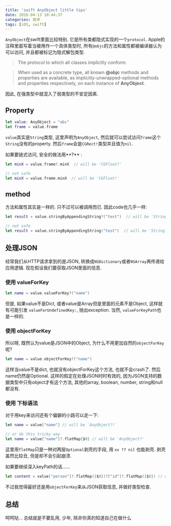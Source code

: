 ```yaml
---
title: 'swift AnyObject little tips'
date: 2016-04-13 10:44:37
categories: 技术
tags: [iOS, swift]
---
```


`AnyObject`在swift里面比较特别. 它是所有类都隐式实现的一个`protocol`. Apple的注释里面写着当被用作一个具体类型时, 
所有`@objc`的方法和属性都被编译器认为可以访问, 并且都被标记为隐式解包类型. 

<!-- more -->

> The protocol to which all classes implicitly conform.

> When used as a concrete type, all known **@objc** methods and
 properties are available, as implicitly-unwrapped-optional methods
 and properties respectively, on each instance of **AnyObject**. 

因此, 在强类型中就混入了弱类型的不安定因素.

## Property

```swift
let value: AnyObject = "abc"
let frame = value.frame
```

`value`其实是`String`类型, 这里声明为`AnyObject`, 然后就可以尝试访问`frame`这个`String`没有的property. 然后`frame`会是`CGRect!`类型并且值为`nil`.

如果要链式访问, 安全的做法用**?** :
```swift
let minX = value.frame?.minX  // will be 'CGFloat?'

// not safe
let minX = value.frame.minX  // will be 'CGFloat!'
```

## method

方法和属性其实是一样的. 只不过可以被调用而已. 因此code也几乎一样:
```swift
let result = value.stringByAppendingString?("test")  // will be 'String?'

// not safe
let result = value.stringByAppendingString("test")  // will be 'String'
```

## 处理JSON

经常我们从HTTP请求拿到的是JSON, 转换成`NSDictionary`或者`NSArray`再传递给应用逻辑. 现在假设我们要获取JSON里面的信息.

### 使用 valueForKey 

```swift
let name = value.valueForKey?("name")
```

但是, 如果value不是Dict, 或者value是Array但是里面的元素不是Object, 这样就有可能引发 `valueForUndefinedKey:`, 抛出exception. 当然, `valueForKeyPath`也是一样的. 

### 使用 objectForKey

所以呀, 既然认为value是JSON中的Object, 为什么不用更加自然的`objectForKey`呢? 
```swift
let name = value.objectForKey?("name")
```
这样当value不是dict, 也就没有objectForKey这个方法, 也就不会crash了. 然后name仍然是Optional. 
这样的假定在处理JSON时时有效的, 因为JSON支持的数据类型中只有object才有这个方法, 其他的array, boolean, number, string和null都没有.

### 使用 下标语法

对于用key来访问还有个偏僻的小路可以走一下:

```swift
let name = value["name"] // will be `AnyObject?!`

// or do this tricky way
let name = value["name"]?.flatMap{$0} // will be 'AnyObject?'
```

这里用`flatMap`只是一种对两层`Optional`剥壳的手段, 用 `xx ?? nil` 也能剥壳. 剥壳虽然比较丑, 但是却不会引起崩溃.

如果要继续深入keyPath的话......
```swift
let content = value["person"]?.flatMap({$0})?["id"]?.flatMap({$0}) // will be 'AnyObject?'
```

不过我觉得最好还是用`objectForKey`来从JSON获取信息, 并做好类型检查.


## 总结
呵呵哒... 总结就是不要乱用, 少年, 除非你真的知道自己在做什么


